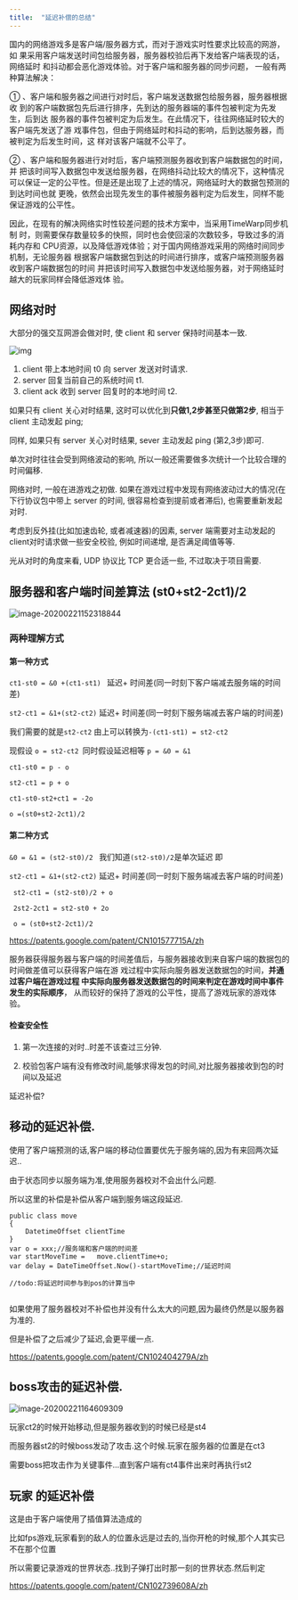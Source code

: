 ```yaml
---
title:  "延迟补偿的总结"
---
```




国内的网络游戏多是客户端/服务器方式，而对于游戏实时性要求比较高的网游，如 果采用客户端发送时间包给服务器，服务器校验后再下发给客户端表现的话，网络延时 和抖动都会恶化游戏体验。对于客户端和服务器的同步问题， 一般有两种算法解决：

① 、客户端和服务器之间进行对时后，客户端发送数据包给服务器，服务器根据收 到的客户端数据包先后进行排序，先到达的服务器端的事件包被判定为先发生，后到达 服务器的事件包被判定为后发生。在此情况下，往往网络延时较大的客户端先发送了游 戏事件包，但由于网络延时和抖动的影响，后到达服务器，而被判定为后发生时间，这 样对该客户端就不公平了。

② 、客户端和服务器进行对时后，客户端预测服务器收到客户端数据包的时间，并 把该时间写入数据包中发送给服务器，在网络抖动比较大的情况下，这种情况可以保证一定的公平性。但是还是出现了上述的情况，网络延时大的数据包预测的到达时间也就 更晚，依然会出现先发生的事件被服务器判定为后发生，同样不能保证游戏的公平性。

因此，在现有的解决网络实时性较差问题的技术方案中，当采用TimeWarp同步机制 时，则需要保存数量较多的快照，同时也会使回滚的次数较多，导致过多的消耗内存和 CPU资源，以及降低游戏体验；对于国内网络游戏采用的网络时间同步机制，无论服务器 根据客户端数据包到达的时间进行排序，或客户端预测服务器收到客户端数据包的时间 并把该时间写入数据包中发送给服务器，对于网络延时越大的玩家同样会降低游戏体 验。

## 网络对时

大部分的强交互网游会做对时, 使 client 和 server 保持时间基本一致.

![img](../../assets/images/2020-02-02-Latency_Compensating-rtt/iyeruicpsm.png)

1. client 带上本地时间 t0 向 server 发送对时请求.
2. server 回复当前自己的系统时间 t1.
3. client ack 收到 server 回复时的本地时间 t2.

如果只有 client 关心对时结果, 这时可以优化到**只做1,2步甚至只做第2步**, 相当于 client 主动发起 ping;

同样, 如果只有 server 关心对时结果, sever 主动发起 ping (第2,3步)即可.

单次对时往往会受到网络波动的影响, 所以一般还需要做多次统计一个比较合理的时间偏移.

网络对时, 一般在进游戏之初做. 如果在游戏过程中发现有网络波动过大的情况(在下行协议包中带上 server 的时间, 很容易检查到提前或者滞后), 也需要重新发起对时.

考虑到反外挂(比如加速齿轮, 或者减速器)的因素, server 端需要对主动发起的client对时请求做一些安全校验, 例如时间递增, 是否满足阈值等等.

光从对时的角度来看, UDP 协议比 TCP 更合适一些, 不过取决于项目需要.



## 服务器和客户端时间差算法 **(st0+st2-2ct1)/2**

 ![image-20200221152318844](../../assets/images/2020-02-02-Latency_Compensating-rtt/image-20200221152318844.png)

### 两种理解方式

#### 第一种方式

`ct1-st0 = &0 +(ct1-st1) `  延迟+ 时间差(同一时刻下客户端减去服务端的时间差)

`st2-ct1 = &1+(st2-ct2)`  延迟+ 时间差(同一时刻下服务端减去客户端的时间差)

我们需要的就是`st2-ct2` 由上可以转换为`-(ct1-st1) = st2-ct2`  

现假设 `o = st2-ct2 `同时假设延迟相等 `p = &0 = &1`
```
ct1-st0 = p - o

st2-ct1 = p + o

ct1-st0-st2+ct1 = -2o

o =(st0+st2-2ct1)/2
```

#### 第二种方式

`&0 = &1 = (st2-st0)/2 `    我们知道`(st2-st0)/2`是单次延迟 即

`st2-ct1 = &1+(st2-ct2)`  延迟+ 时间差(同一时刻下服务端减去客户端的时间差)

```
 st2-ct1 = (st2-st0)/2 + o

 2st2-2ct1 = st2-st0 + 2o

 o = (st0+st2-2ct1)/2
```


https://patents.google.com/patent/CN101577715A/zh



服务器获得服务器与客户端的时间差值后，与服务器接收到来自客户端的数据包的时间做差值可以获得客户端在游 戏过程中实际向服务器发送数据包的时间，**并通过客户端在游戏过程 中实际向服务器发送数据包的时间来判定在游戏时间中事件发生的实际顺序**， 从而较好的保持了游戏的公平性，提高了游戏玩家的游戏体验。







#### 检查安全性

1. 第一次连接的对时..时差不该查过三分钟.

2. 校验包客户端有没有修改时间,能够求得发包的时间,对比服务器接收到包的时间以及延迟





延迟补偿?

## 移动的延迟补偿.   

使用了客户端预测的话,客户端的移动位置要优先于服务端的,因为有来回两次延迟..

由于状态同步以服务端为准,使用服务器校对不会出什么问题.

所以这里的补偿是补偿从客户端到服务端这段延迟.

```
public class move
{
	DatetimeOffset clientTime
}
var o = xxx;//服务端和客户端的时间差
var startMoveTime =   move.clientTime+o;
var delay = DateTimeOffset.Now()-startMoveTime;//延迟时间

//todo:将延迟时间参与到pos的计算当中


```

如果使用了服务器校对不补偿也并没有什么太大的问题,因为最终仍然是以服务器为准的.

但是补偿了之后减少了延迟,会更平缓一点.



https://patents.google.com/patent/CN102404279A/zh

## boss攻击的延迟补偿.

![image-20200221164609309](../../assets/images/2020-02-02-Latency_Compensating-rtt/image-20200221164609309.png)

玩家ct2的时候开始移动,但是服务器收到的时候已经是st4

而服务器st2的时候boss发动了攻击.这个时候.玩家在服务器的位置是在ct3

需要boss把攻击作为关键事件...直到客户端有ct4事件出来时再执行st2



## 玩家 的延迟补偿

这是由于客户端使用了插值算法造成的



比如fps游戏,玩家看到的敌人的位置永远是过去的,当你开枪的时候,那个人其实已不在那个位置

所以需要记录游戏的世界状态..找到子弹打出时那一刻的世界状态.然后判定

https://patents.google.com/patent/CN102739608A/zh